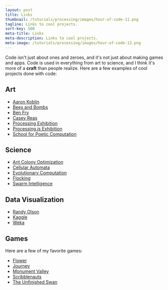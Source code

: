 ```yaml
---
layout: post
title: Links
thumbnail: /tutorials/processing/images/hour-of-code-11.png
tagline: Links to cool projects.
sort-key: 500
meta-title: Links
meta-description: Links to cool projects.
meta-image: /tutorials/processing/images/hour-of-code-12.png
---
```


Code isn't just about ones and zeroes, and it's not just about making games and apps. Code is used in everything from art to science, and I think it's more of a **craft** than people realize. Here are a few examples of cool projects done with code:

## Art

- [Aaron Koblin](http://www.aaronkoblin.com/)
- [Bees and Bombs](https://twitter.com/beesandbombs)
- [Ben Fry](http://www.benfry.com/projects/)
- [Casey Reas](http://reas.com/)
- [Processing Exhibition](https://processing.org/exhibition/)
- [Processing.js Exhibition](http://processingjs.org/exhibition/)
- [School for Poetic Computation](http://sfpc.io/)

## Science

- [Ant Colony Optimization](https://en.wikipedia.org/wiki/Ant_colony_optimization_algorithms)
- [Cellular Automata](https://en.wikipedia.org/wiki/Cellular_automaton)
- [Evolutionary Computation](https://en.wikipedia.org/wiki/Evolutionary_computation)
- [Flocking](https://en.wikipedia.org/wiki/Flocking_(behavior))
- [Swarm Intelligence](https://en.wikipedia.org/wiki/Swarm_intelligence)

## Data Visualization

- [Randy Olson](https://twitter.com/randal_olson)
- [Kaggle](https://www.kaggle.com/)
- [Weka](http://www.cs.waikato.ac.nz/ml/weka/)

## Games

Here are a few of my favorite games:

- [Flower](http://thatgamecompany.com/games/flower/)
- [Journey](http://thatgamecompany.com/games/journey/)
- [Monument Valley](http://www.monumentvalleygame.com/)
- [Scribblenauts](https://www.scribblenauts.com/)
- [The Unfinished Swan](http://www.giantsparrow.com/games/swan/)



